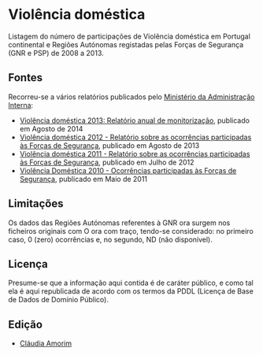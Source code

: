 Violência doméstica
===================

Listagem do número de participações de Violência doméstica em Portugal continental e Regiões Autónomas registadas pelas Forças de Segurança (GNR e PSP) de 2008 a 2013.


## Fontes

Recorreu-se a vários relatórios publicados pelo [Ministério da Administração Interna](http://www.dgai.mai.gov.pt):

  * [Violência doméstica 2013: Relatório anual de monitorização](http://www.dgai.mai.gov.pt/files/conteudos/Rel%20VD%202013_%20v14ago2014.pdf), publicado em Agosto de 2014
  * [Violência doméstica 2012 - Relatório sobre as ocorrências participadas às Forças de Segurança](http://www.dgai.mai.gov.pt/files/conteudos/VD%20Relatorio%20anual%202012.pdf), publicado em Agosto de 2013
  * [Violência doméstica 2011 - Relatório sobre as ocorrências participadas às Forças de Segurança](http://www.dgai.mai.gov.pt/files/conteudos/Relatprio%20VD%202011_%20Participacoes%20as%20FS.pdf), publicado em Julho de 2012
  * [Violência Doméstica 2010 - Ocorrências participadas às Forças de Segurança](http://www.dgai.mai.gov.pt/files/conteudos/VD_Relatorio%20Anual_2010_2_5_2011.pdf), publicado em Maio de 2011


## Limitações

Os dados das Regiões Autónomas referentes à GNR ora surgem nos ficheiros originais com O ora com traço, tendo-se considerado: no primeiro caso, 0 (zero) ocorrências e, no segundo, ND (não disponível).


##  Licença

Presume-se que a informação aqui contida é de caráter público, e como tal ela é aqui republicada de acordo com os termos da PDDL (Licença de Base de Dados de Domínio Público).

## Edição

* [Cláudia Amorim](https://github.com/camorim)
